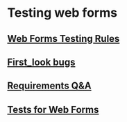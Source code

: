 # Testing web forms
## [Web Forms Testing Rules](https://github.com/MariaDash/Testing-web-forms/blob/main/Web_Forms_Testing_Rules.md)
## [First_look bugs](https://github.com/MariaDash/Testing-web-forms/blob/main/First_Look_Bugs_web_form.md)
## [Requirements Q&A](https://github.com/MariaDash/Testing-web-forms/blob/main/RequirementsQ%26A.md)
## <a href="https://docs.google.com/spreadsheets/d/1WtuE2cewHGe9nb5mJY_KK0cVbFaKAyElpIlZNZDMGMo/edit?usp=sharing">Tests for Web Forms</a>
